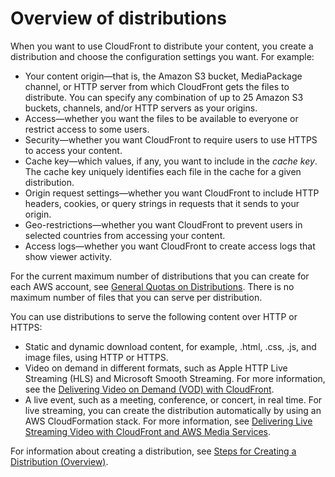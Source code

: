 # Overview of distributions<a name="distribution-overview"></a>

When you want to use CloudFront to distribute your content, you create a distribution and choose the configuration settings you want\. For example:
+ Your content origin—that is, the Amazon S3 bucket, MediaPackage channel, or HTTP server from which CloudFront gets the files to distribute\. You can specify any combination of up to 25 Amazon S3 buckets, channels, and/or HTTP servers as your origins\. 
+ Access—whether you want the files to be available to everyone or restrict access to some users\.
+ Security—whether you want CloudFront to require users to use HTTPS to access your content\.
+ Cache key—which values, if any, you want to include in the *cache key*\. The cache key uniquely identifies each file in the cache for a given distribution\.
+ Origin request settings—whether you want CloudFront to include HTTP headers, cookies, or query strings in requests that it sends to your origin\.
+ Geo\-restrictions—whether you want CloudFront to prevent users in selected countries from accessing your content\.
+ Access logs—whether you want CloudFront to create access logs that show viewer activity\.

For the current maximum number of distributions that you can create for each AWS account, see [General Quotas on Distributions](cloudfront-limits.md#limits-web-distributions)\. There is no maximum number of files that you can serve per distribution\.

You can use distributions to serve the following content over HTTP or HTTPS:
+ Static and dynamic download content, for example, \.html, \.css, \.js, and image files, using HTTP or HTTPS\.
+ Video on demand in different formats, such as Apple HTTP Live Streaming \(HLS\) and Microsoft Smooth Streaming\. For more information, see the [Delivering Video on Demand \(VOD\) with CloudFront](on-demand-video.md)\.
+ A live event, such as a meeting, conference, or concert, in real time\. For live streaming, you can create the distribution automatically by using an AWS CloudFormation stack\. For more information, see [Delivering Live Streaming Video with CloudFront and AWS Media Services](live-streaming.md)\.

For information about creating a distribution, see [Steps for Creating a Distribution \(Overview\)](distribution-web-creating.md)\.